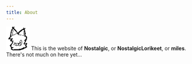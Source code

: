 ```yaml
---
title: About
---
```

![image](about_icon.png)
This is the website of **Nostalgic**, or **NostalgicLorikeet**, or **miles**. There's not much on here yet<span>...</span>
